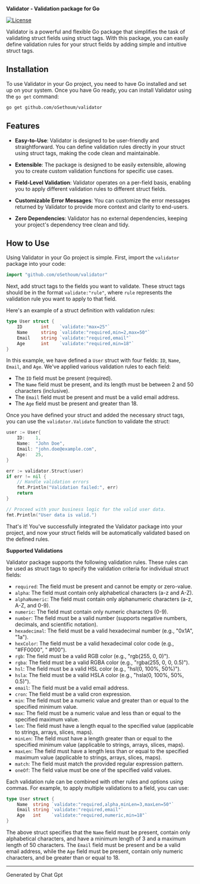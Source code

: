 **Validator - Validation package for Go**

[![License](https://img.shields.io/badge/License-MIT-blue.svg)](https://opensource.org/licenses/MIT)

Validator is a powerful and flexible Go package that simplifies the task of validating struct fields using struct tags. With this package, you can easily define validation rules for your struct fields by adding simple and intuitive struct tags.

## Installation

To use Validator in your Go project, you need to have Go installed and set up on your system. Once you have Go ready, you can install Validator using the `go get` command:

```bash
go get github.com/oSethoum/validator
```

## Features

- **Easy-to-Use**: Validator is designed to be user-friendly and straightforward. You can define validation rules directly in your struct using struct tags, making the code clean and maintainable.

- **Extensible**: The package is designed to be easily extensible, allowing you to create custom validation functions for specific use cases.

- **Field-Level Validation**: Validator operates on a per-field basis, enabling you to apply different validation rules to different struct fields.

- **Customizable Error Messages**: You can customize the error messages returned by Validator to provide more context and clarity to end-users.

- **Zero Dependencies**: Validator has no external dependencies, keeping your project's dependency tree clean and tidy.

## How to Use

Using Validator in your Go project is simple. First, import the `validator` package into your code:

```go
import "github.com/oSethoum/validator"
```

Next, add struct tags to the fields you want to validate. These struct tags should be in the format `validate:"rule"`, where `rule` represents the validation rule you want to apply to that field.

Here's an example of a struct definition with validation rules:

```go
type User struct {
    ID       int    `validate:"max=25"`
    Name     string `validate:"required,min=2,max=50"`
    Email    string `validate:"required,email"`
    Age      int    `validate:"required,min=18"`
}
```

In this example, we have defined a `User` struct with four fields: `ID`, `Name`, `Email`, and `Age`. We've applied various validation rules to each field:

- The `ID` field must be present (required).
- The `Name` field must be present, and its length must be between 2 and 50 characters (inclusive).
- The `Email` field must be present and must be a valid email address.
- The `Age` field must be present and greater than 18.

Once you have defined your struct and added the necessary struct tags, you can use the `validator.Validate` function to validate the struct:

```go
user := User{
    ID:    1,
    Name:  "John Doe",
    Email: "john.doe@example.com",
    Age:   25,
}

err := validator.Struct(user)
if err != nil {
    // Handle validation errors
    fmt.Println("Validation failed:", err)
    return
}

// Proceed with your business logic for the valid user data.
fmt.Println("User data is valid.")
```

That's it! You've successfully integrated the Validator package into your project, and now your struct fields will be automatically validated based on the defined rules.

**Supported Validations**

Validator package supports the following validation rules. These rules can be used as struct tags to specify the validation criteria for individual struct fields:

- `required`: The field must be present and cannot be empty or zero-value.
- `alpha`: The field must contain only alphabetical characters (a-z and A-Z).
- `alphaNumeric`: The field must contain only alphanumeric characters (a-z, A-Z, and 0-9).
- `numeric`: The field must contain only numeric characters (0-9).
- `number`: The field must be a valid number (supports negative numbers, decimals, and scientific notation).
- `hexadecimal`: The field must be a valid hexadecimal number (e.g., "0x1A", "1a").
- `hexColor`: The field must be a valid hexadecimal color code (e.g., "#FF0000", " #f00").
- `rgb`: The field must be a valid RGB color (e.g., "rgb(255, 0, 0)").
- `rgba`: The field must be a valid RGBA color (e.g., "rgba(255, 0, 0, 0.5)").
- `hsl`: The field must be a valid HSL color (e.g., "hsl(0, 100%, 50%)").
- `hsla`: The field must be a valid HSLA color (e.g., "hsla(0, 100%, 50%, 0.5)").
- `email`: The field must be a valid email address.
- `cron`: The field must be a valid cron expression.
- `min`: The field must be a numeric value and greater than or equal to the specified minimum value.
- `max`: The field must be a numeric value and less than or equal to the specified maximum value.
- `len`: The field must have a length equal to the specified value (applicable to strings, arrays, slices, maps).
- `minLen`: The field must have a length greater than or equal to the specified minimum value (applicable to strings, arrays, slices, maps).
- `maxLen`: The field must have a length less than or equal to the specified maximum value (applicable to strings, arrays, slices, maps).
- `match`: The field must match the provided regular expression pattern.
- `oneOf`: The field value must be one of the specified valid values.

Each validation rule can be combined with other rules and options using commas. For example, to apply multiple validations to a field, you can use:

```go
type User struct {
    Name  string `validate:"required,alpha,minLen=3,maxLen=50"`
    Email string `validate:"required,email"`
    Age   int    `validate:"required,numeric,min=18"`
}
```

The above struct specifies that the `Name` field must be present, contain only alphabetical characters, and have a minimum length of 3 and a maximum length of 50 characters. The `Email` field must be present and be a valid email address, while the `Age` field must be present, contain only numeric characters, and be greater than or equal to 18.


---
Generated by Chat Gpt
